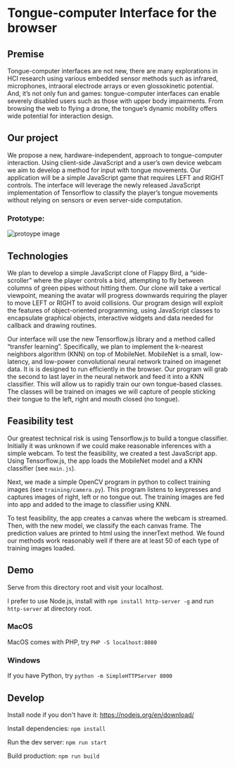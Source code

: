 # Tongue-computer Interface for the browser

## Premise

Tongue-computer interfaces are not new, there are many explorations in HCI research using various embedded sensor methods such as infrared, microphones, intraoral electrode arrays or even glossokinetic potential. And, it’s not only fun and games: tongue-computer interfaces can enable severely disabled users such as those with upper body impairments. From browsing the web to flying a drone, the tongue’s dynamic mobility offers wide potential for interaction design.

## Our project

We propose a new, hardware-independent, approach to tongue-computer interaction. Using client-side JavaScript and a user’s own device webcam we aim to develop a method for input with tongue movements. Our application will be a simple JavaScript game that requires LEFT and RIGHT controls. The interface will leverage the newly released JavaScript implementation of Tensorflow to classify the player’s tongue movements without relying on sensors or even server-side computation.

### Prototype:

![protoype image](protoype.png)

## Technologies

We plan to develop a simple JavaScript clone of Flappy Bird, a “side-scroller” where the player controls a bird, attempting to fly between columns of green pipes without hitting them. Our clone will take a vertical viewpoint, meaning the avatar will progress downwards requiring the player to move LEFT or RIGHT to avoid collisions. Our program design will exploit the features of object-oriented programming, using JavaScript classes to encapsulate graphical objects, interactive widgets and data needed for callback and drawing routines.

Our interface will use the new Tensorflow.js library and a method called “transfer learning”. Specifically, we plan to implement the k-nearest neighbors algorithm (KNN) on top of  MobileNet. MobileNet is a small, low-latency, and low-power convolutional neural network trained on imagenet data. It is is designed to run efficiently in the browser. Our program will grab the second to last layer in the neural network and feed it into a KNN classifier. This will allow us to rapidly train our own tongue-based classes. The classes will be trained on images we will capture of people sticking their tongue to the left, right and mouth closed (no tongue).

## Feasibility test

Our greatest technical risk is using Tensorflow.js to build a tongue classifier. Initially it was unknown if we could make reasonable inferences with a simple webcam. To test the feasibility, we created a test JavaScript app. Using Tensorflow.js, the app loads the MobileNet model and a KNN classifier (see `main.js`).

Next, we made a simple OpenCV program in python to collect training images (see `training/camera.py`). This program listens to keypresses and captures images of right, left or no tongue out. The training images are fed into app and added to the image to classifier using KNN.

To test feasibility, the app creates a canvas where the webcam is streamed. Then, with the new model, we classify the each canvas frame. The prediction values are printed to html using the innerText method. We found our methods work reasonably well if there are at least 50 of each type of training images loaded.

## Demo

Serve from this directory root and visit your localhost.

I prefer to use Node.js, install with `npm install http-server -g` and run `http-server` at directory root.

### MacOS

MacOS comes with PHP, try `PHP -S localhost:8080`

### Windows

If you have Python, try `python -m SimpleHTTPServer 8000`

## Develop

Install node if you don't have it: https://nodejs.org/en/download/

Install dependencies: `npm install`

Run the dev server: `npm run start`

Build production: `npm run build`
